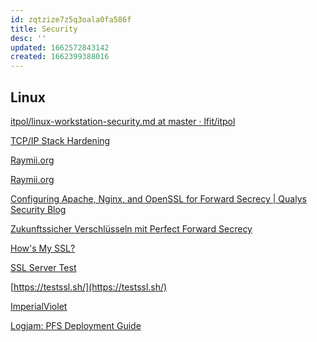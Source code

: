 ```yaml
---
id: zqtzize7z5q3oala0fa586f
title: Security
desc: ''
updated: 1662572843142
created: 1662399388016
---
```


## Linux

[itpol/linux-workstation-security.md at master · lfit/itpol](https://github.com/lfit/itpol/blob/master/linux-workstation-security.md)

[TCP/IP Stack Hardening](https://cromwell-intl.com/cybersecurity/stack-hardening.html)

[](https://blog.cloudflare.com/ocsp-stapling-how-cloudflare-just-made-ssl-30/)

[Raymii.org](https://raymii.org/s/articles/HTTP_Public_Key_Pinning_Extension_HPKP.html)

[Raymii.org](https://raymii.org/s/articles/HTTP_Public_Key_Pinning_Extension_HPKP.html)

[Configuring Apache, Nginx, and OpenSSL for Forward Secrecy | Qualys Security Blog](https://community.qualys.com/blogs/securitylabs/2013/08/05/configuring-apache-nginx-and-openssl-for-forward-secrecy)

[Zukunftssicher Verschlüsseln mit Perfect Forward Secrecy](https://www.heise.de/security/artikel/Zukunftssicher-Verschluesseln-mit-Perfect-Forward-Secrecy-1923800.html)

[How's My SSL?](https://www.howsmyssl.com/)

[SSL Server Test](https://www.ssllabs.com/ssltest)

[https://testssl.sh/](https://testssl.sh/)

[ImperialViolet](https://www.imperialviolet.org/2010/06/25/overclocking-ssl.html)

[](https://insouciant.org/tech/ssl-performance-case-study/)

[Logjam: PFS Deployment Guide](https://weakdh.org/sysadmin.html)
